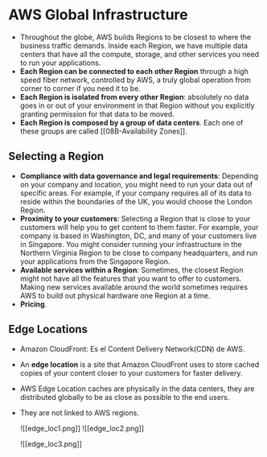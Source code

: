 # AWS Global Infrastructure
- Throughout the globe, AWS builds Regions to be closest to where the business traffic demands. Inside each Region, we have multiple data centers that have all the compute, storage, and other services you need to run your applications.
- **Each Region can be connected to each other Region** through a high speed fiber network, controlled by AWS, a truly global operation from corner to corner if you need it to be.
- **Each Region is isolated from every other Region**: absolutely no data goes in or out of your environment in that Region without you explicitly granting permission for that data to be moved.
- **Each Region is composed by a group of data centers**. Each one of these groups are called [[08B-Availability Zones]].

## Selecting a Region
- **Compliance with data governance and legal requirements**: Depending on your company and location, you might need to run your data out of specific areas. For example, if your company requires all of its data to reside within the boundaries of the UK, you would choose the London Region.
- **Proximity to your customers**: Selecting a Region that is close to your customers will help you to get content to them faster. For example, your company is based in Washington, DC, and many of your customers live in Singapore. You might consider running your infrastructure in the Northern Virginia Region to be close to company headquarters, and run your applications from the Singapore Region.
- **Available services within a Region**: Sometimes, the closest Region might not have all the features that you want to offer to customers. Making new services available around the world sometimes requires AWS to build out physical hardware one Region at a time.
- **Pricing**.

## Edge Locations
- Amazon CloudFront: Es el Content Delivery Network(CDN) de AWS.
- An **edge location** is a site that Amazon CloudFront uses to store cached copies of your content closer to your customers for faster delivery.
- AWS Edge Location caches are physically in the data centers, they are distributed globally to be as close as possible to the end users. 
- They are not linked to AWS regions.

	![[edge_loc1.png]]
	![[edge_loc2.png]]

	![[edge_loc3.png]]
